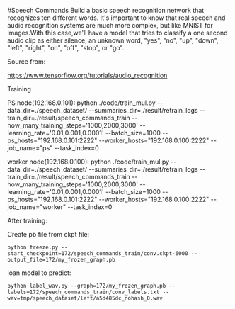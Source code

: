 #Speech Commands
Build a basic speech recognition network that recognizes ten different words. It's important to know that real speech and audio recognition systems are much more complex, but like MNIST for images.With this case,we'll have a model that tries to classify a one second audio clip as either silence, an unknown word, "yes", "no", "up", "down", "left", "right", "on", "off", "stop", or "go".

Source from:

https://www.tensorflow.org/tutorials/audio_recognition


Training

PS node(192.168.0.101):
    python ./code/train_mul.py --data_dir=./speech_dataset/  --summaries_dir=./result/retrain_logs  --train_dir=./result/speech_commands_train  --how_many_training_steps='1000,2000,3000'  --learning_rate='0.01,0.001,0.0001' --batch_size=1000 --ps_hosts="192.168.0.101:2222"   --worker_hosts="192.168.0.100:2222"   --job_name="ps"   --task_index=0

worker node(192.168.0.100):
    python ./code/train_mul.py --data_dir=./speech_dataset/  --summaries_dir=./result/retrain_logs  --train_dir=./result/speech_commands_train  --how_many_training_steps='1000,2000,3000'  --learning_rate='0.01,0.001,0.0001' --batch_size=1000 --ps_hosts="192.168.0.101:2222"   --worker_hosts="192.168.0.100:2222"   --job_name="worker"   --task_index=0

After training:

Create pb file from ckpt file:

    python freeze.py --start_checkpoint=172/speech_commands_train/conv.ckpt-6000 --output_file=172/my_frozen_graph.pb

loan model to predict:

    python label_wav.py --graph=172/my_frozen_graph.pb --labels=172/speech_commands_train/conv_labels.txt --wav=tmp/speech_dataset/left/a5d485dc_nohash_0.wav